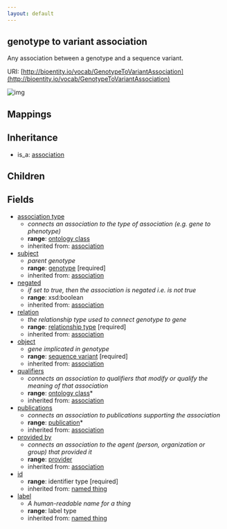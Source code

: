 ```yaml
---
layout: default
---
```


## genotype to variant association


Any association between a genotype and a sequence variant.

URI: [http://bioentity.io/vocab/GenotypeToVariantAssociation](http://bioentity.io/vocab/GenotypeToVariantAssociation)


![img](http://yuml.me/diagram/nofunky/class/%5Bassociation%5D%5E-%5Bgenotype%20to%20variant%20association%5D%2C%20%5Bgenotype%20to%20variant%20association%5D-association%20type%20%3E%5Bontology%20class%5D%2C%20%5Bgenotype%20to%20variant%20association%5D-subject%20%3E%5Bgenotype%5D%2C%20%5Bgenomic%20entity%5D%5E-%5Bgenotype%5D%2C%20%5Bgenotype%5D-has%20zygosity%20%3E%5Bzygosity%5D%2C%20%5Battribute%5D%5E-%5Bzygosity%5D%2C%20%5Bgenotype%5D-in%20taxon%20%3E%5Borganism%20taxon%5D%2C%20%5Bontology%20class%5D%5E-%5Borganism%20taxon%5D%2C%20%5Bgenotype%20to%20variant%20association%5D-relation%20%3E%5Brelationship%20type%5D%2C%20%5Bgenotype%20to%20variant%20association%5D-object%20%3E%5Bsequence%20variant%5D%2C%20%5Bgenomic%20entity%5D%5E-%5Bsequence%20variant%5D%2C%20%5Bsequence%20variant%5D-has%20gene%20%3E%5Bgene%5D%2C%20%5Bgene%20or%20gene%20product%5D%5E-%5Bgene%5D%2C%20%5Bgene%5D-in%20taxon%20%3E%5Borganism%20taxon%5D%2C%20%5Bsequence%20variant%5D-in%20taxon%20%3E%5Borganism%20taxon%5D%2C%20%5Bgenotype%20to%20variant%20association%5D-qualifiers%20%3E%5Bontology%20class%5D%2C%20%5Bgenotype%20to%20variant%20association%5D-publications%20%3E%5Bpublication%5D%2C%20%5Binformation%20content%20entity%5D%5E-%5Bpublication%5D%2C%20%5Bgenotype%20to%20variant%20association%5D-provided%20by%20%3E%5Bprovider%5D%2C%20%5Badministrative%20entity%5D%5E-%5Bprovider%5D)
## Mappings


## Inheritance

 *  is_a: [association](Association.html)

## Children



## Fields

 * [association type](association_type.html)
    * _connects an association to the type of association (e.g. gene to phenotype)_
    * __range__: [ontology class](OntologyClass.html)
    * inherited from: [association](Association.html)
 * [subject](subject.html)
    * _parent genotype_
    * __range__: [genotype](Genotype.html) [required]
    * inherited from: [association](Association.html)
 * [negated](negated.html)
    * _if set to true, then the association is negated i.e. is not true_
    * __range__: xsd:boolean
    * inherited from: [association](Association.html)
 * [relation](relation.html)
    * _the relationship type used to connect genotype to gene_
    * __range__: [relationship type](RelationshipType.html) [required]
    * inherited from: [association](Association.html)
 * [object](object.html)
    * _gene implicated in genotype_
    * __range__: [sequence variant](SequenceVariant.html) [required]
    * inherited from: [association](Association.html)
 * [qualifiers](qualifiers.html)
    * _connects an association to qualifiers that modify or qualify the meaning of that association_
    * __range__: [ontology class](OntologyClass.html)*
    * inherited from: [association](Association.html)
 * [publications](publications.html)
    * _connects an association to publications supporting the association_
    * __range__: [publication](Publication.html)*
    * inherited from: [association](Association.html)
 * [provided by](provided_by.html)
    * _connects an association to the agent (person, organization or group) that provided it_
    * __range__: [provider](Provider.html)
    * inherited from: [association](Association.html)
 * [id](id.html)
    * __range__: identifier type [required]
    * inherited from: [named thing](NamedThing.html)
 * [label](label.html)
    * _A human-readable name for a thing_
    * __range__: label type
    * inherited from: [named thing](NamedThing.html)
